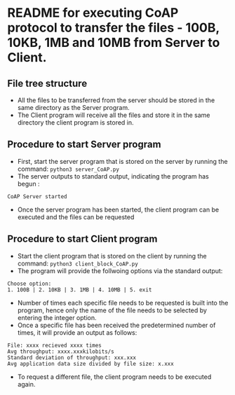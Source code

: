 # README for executing CoAP protocol to transfer the files - 100B, 10KB, 1MB and 10MB from Server to Client.

## File tree structure
- All the files to be transferred from the server should be stored in the same directory as the Server program.
- The Client program will receive all the files and store it in the same directory the client program is stored in.

## Procedure to start Server program
- First, start the server program that is stored on the server by running the command: ``python3 server_CoAP.py``
- The server outputs to standard output, indicating the program has begun : 
```Text
CoAP Server started
``` 

- Once the server program has been started, the client program can be executed and the files can be requested

## Procedure to start Client program
- Start the client program that is stored on the client by running the command: ``python3 client_block_CoAP.py``
- The program will provide the follwoing options via the standard output:
```Text
Choose option:
1. 100B | 2. 10KB | 3. 1MB | 4. 10MB | 5. exit
```
- Number of times each specific file needs to be requested is built into the program, hence only the name of the file needs to be selected by entering the integer option.
- Once a specific file has been received the predetermined number of times, it will provide an output as follows:
```Text
File: xxxx recieved xxxx times
Avg throughput: xxxx.xxxkilobits/s
Standard deviation of throughput: xxx.xxx
Avg application data size divided by file size: x.xxx
```
- To request a different file, the client program needs to be executed again.
